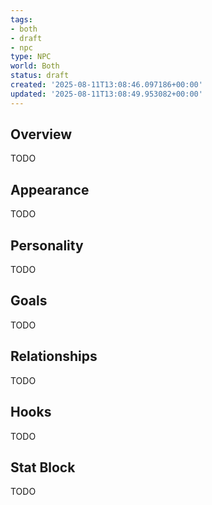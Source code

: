 ```yaml
---
tags:
- both
- draft
- npc
type: NPC
world: Both
status: draft
created: '2025-08-11T13:08:46.097186+00:00'
updated: '2025-08-11T13:08:49.953082+00:00'
---
```



## Overview

TODO
## Appearance

TODO
## Personality

TODO
## Goals

TODO
## Relationships

TODO
## Hooks

TODO
## Stat Block

TODO

